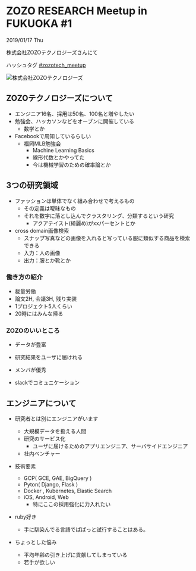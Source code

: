 # ZOZO RESEARCH Meetup in FUKUOKA #1

2019/01/17 Thu

株式会社ZOZOテクノロジーズさんにて

ハッシュタグ [#zozotech_meetup](https://twitter.com/search?q=%23zozotech_meetup)

![株式会社ZOZOテクノロジーズ](https://pbs.twimg.com/media/DxGw9O6UYAAoknQ.jpg)

## ZOZOテクノロジーズについて

- エンジニア16名、採用は50名、100名と増やしたい
- 勉強会、ハッカソンなどをオープンに開催している
  - 数学とか
- Facebookで周知しているらしい
  - 福岡MLB勉強会
    - Machine Learning Basics
    - 線形代数とかやってた
    - 今は機械学習のための確率論とか

## 3つの研究領域

- ファッションは単体でなく組み合わせで考えるもの
  - その定義は曖昧なもの
  - それを数字に落とし込んでクラスタリング、分類するという研究
    - アクアテイスト(綺麗め)がxxパーセントとか
- cross domain画像検索
  - スナップ写真などの画像を入れると写っている服に類似する商品を検索できる
  - 入力：人の画像
  - 出力：服とか靴とか

### 働き方の紹介

- 裁量労働
- 論文2H, 会議3H, 残り実装
- 1プロジェクト5人くらい
- 20時にはみんな帰る

### ZOZOのいいところ

- データが豊富
- 研究結果をユーザに届けれる
- メンバが優秀

- slackでコミュニケーション

## エンジニアについて

- 研究者とは別にエンジニアがいます
  - 大規模データを扱える人間
  - 研究のサービス化
    - ユーザに届けるためのアプリエンジニア、サーバサイドエンジニア
  - 社内ベンチャー

- 技術要素
  - GCP( GCE, GAE, BigQuery )
  - Pyton( Django, Flask )
  - Docker , Kubernetes, Elastic Search
  - iOS, Android, Web
    - 特にここの採用強化に力入れたい

- ruby好き
  - 手に馴染んでる言語でぱぱっと試行することはある。

- ちょっとした悩み
  - 平均年齢の引き上げに貢献してしまっている
  - 若手が欲しい

